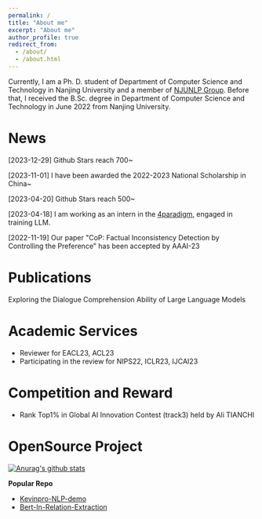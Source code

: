 ```yaml
---
permalink: /
title: "About me"
excerpt: "About me"
author_profile: true
redirect_from: 
  - /about/
  - /about.html
---
```


Currently, I am a Ph. D. student of Department of Computer Science and Technology in Nanjing University and a member of [NJUNLP Group](http://nlp.nju.edu.cn/homepage). Before that, I received the B.Sc. degree in Department of Computer Science and Technology in June 2022 from Nanjing University.







News
==========
\[2023-12-29\] Github Stars reach 700~

\[2023-11-01\] I have been awarded the 2022-2023 National Scholarship in China~

\[2023-04-20\] Github Stars reach 500~

\[2023-04-18\] I am working as an intern in the [4paradigm](https://www.4paradigm.com/index.html), engaged in training LLM.

\[2022-11-19\] Our paper "CoP: Factual Inconsistency Detection by Controlling the Preference" has been accepted by AAAI-23 

# Publications
Exploring the Dialogue Comprehension Ability of Large Language Models




# Academic Services
- Reviewer for EACL23, ACL23
- Participating in the review for NIPS22, ICLR23, IJCAI23

# Competition and Reward
- Rank Top1% in Global AI Innovation Contest (track3) held by Ali TIANCHI

# OpenSource Project
[![Anurag's github stats](https://github-readme-stats.vercel.app/api?username=Ricardokevins)](https://github.com/anuraghazra/github-readme-stats)

<!--- <a href="https://github.com/anuraghazra/github-readme-stats"><img align="right" src="https://github-readme-stats.vercel.app/api?theme=vue&include_all_commits=true&username=Ricardokevins&show_icons=true&hide_border=true"></a> --->

**Popular Repo**
- [Kevinpro-NLP-demo](https://github.com/Ricardokevins/Kevinpro-NLP-demo) 
- [Bert-In-Relation-Extraction](https://github.com/Ricardokevins/Bert-In-Relation-Extraction)
  